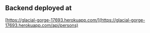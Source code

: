 ## Backend deployed at
[https://glacial-gorge-17693.herokuapp.com/](https://glacial-gorge-17693.herokuapp.com/api/persons)